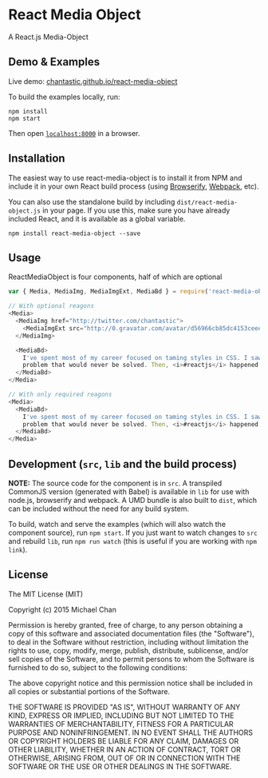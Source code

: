 # React Media Object

A React.js Media-Object


## Demo & Examples

Live demo: [chantastic.github.io/react-media-object](http://chantastic.github.io/react-media-object/)

To build the examples locally, run:

```
npm install
npm start
```

Then open [`localhost:8000`](http://localhost:8000) in a browser.


## Installation

The easiest way to use react-media-object is to install it from NPM and include it in your own React build process (using [Browserify](http://browserify.org), [Webpack](http://webpack.github.io/), etc).

You can also use the standalone build by including `dist/react-media-object.js` in your page. If you use this, make sure you have already included React, and it is available as a global variable.

```
npm install react-media-object --save
```


## Usage

ReactMediaObject is four components, half of which are optional

```js
var { Media, MediaImg, MediaImgExt, MediaBd } = require('react-media-object');

// With optional reagons
<Media>
  <MediaImg href="http://twitter.com/chantastic">
    <MediaImgExt src="http://0.gravatar.com/avatar/d56966cb85dc4153ceeec7ca0bdb568e" alt="chantastic" />
  </MediaImg>

  <MediaBd>
    I've spent most of my career focused on taming styles in CSS. I saw it as a
    problem that would never be solved. Then, <i>#reactjs</i> happened.
  </MediaBd>
</Media>

// With only required reagons
<Media>
  <MediaBd>
    I've spent most of my career focused on taming styles in CSS. I saw it as a
    problem that would never be solved. Then, <i>#reactjs</i> happened.
  </MediaBd>
</Media>
```

## Development (`src`, `lib` and the build process)

**NOTE:** The source code for the component is in `src`. A transpiled CommonJS version (generated with Babel) is available in `lib` for use with node.js, browserify and webpack. A UMD bundle is also built to `dist`, which can be included without the need for any build system.

To build, watch and serve the examples (which will also watch the component source), run `npm start`. If you just want to watch changes to `src` and rebuild `lib`, run `npm run watch` (this is useful if you are working with `npm link`).

## License

The MIT License (MIT)

Copyright (c) 2015 Michael Chan

Permission is hereby granted, free of charge, to any person obtaining a copy
of this software and associated documentation files (the "Software"), to deal
in the Software without restriction, including without limitation the rights
to use, copy, modify, merge, publish, distribute, sublicense, and/or sell
copies of the Software, and to permit persons to whom the Software is
furnished to do so, subject to the following conditions:

The above copyright notice and this permission notice shall be included in
all copies or substantial portions of the Software.

THE SOFTWARE IS PROVIDED "AS IS", WITHOUT WARRANTY OF ANY KIND, EXPRESS OR
IMPLIED, INCLUDING BUT NOT LIMITED TO THE WARRANTIES OF MERCHANTABILITY,
FITNESS FOR A PARTICULAR PURPOSE AND NONINFRINGEMENT. IN NO EVENT SHALL THE
AUTHORS OR COPYRIGHT HOLDERS BE LIABLE FOR ANY CLAIM, DAMAGES OR OTHER
LIABILITY, WHETHER IN AN ACTION OF CONTRACT, TORT OR OTHERWISE, ARISING FROM,
OUT OF OR IN CONNECTION WITH THE SOFTWARE OR THE USE OR OTHER DEALINGS IN
THE SOFTWARE.
